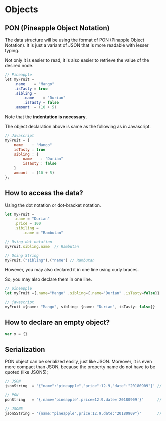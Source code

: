 # Objects
## PON (Pineapple Object Notation)
The data structure will be using the format of PON (Pinapple Object Notation). It is just a variant of JSON that is more readable with lesser typing.

Not only it is easier to read, it is also easier to retrieve the value of the desired node.

```java
// Pineapple 
let myFruit =
    .name    = "Mango" 
    .isTasty = true
    .sibling =
        .name    = "Durian"
        .isTasty = false
    .amount  = (10 + 5)
```
Note that the **indentation is necessary**.

The object declaration above is same as the following as in Javascript.
```js
// Javascript
myFruit = {
    name    : "Mango" 
    isTasty : true
    sibling : {
        name    : "Durian"
        isTasty : false
    }
    amount  : (10 + 5)
};
```

## How to access the data?
Using the dot notation or dot-bracket notation.
```js
let myFruit = 
    .name = "Durian"
    .price = 100
    .sibiling =
        .name = "Rambutan"

// Using dot notation
myFruit.sibling.name  // Rambutan

// Using String
myFruit.("sibling").("name") // Rambutan
```


However, you may also declared it in one line using curly braces.

So, you may also declare them in one line. 
```ts
// pineapple
let myFruit ={.name="Mango" .sibling={.name="Durian" .isTasty=false}}

// javascript
myFruit ={name: "Mango", sibling: {name: "Durian", isTasty: false}}
```


## How to declare an empty object?
```js
var x = {}
```
## Serialization
PON object can be serialized easily, just like JSON. Moreover, it is even more compact than JSON, because the property name do not have to be quoted (like JSON5);
```js
// JSON
jsonString  = '{"name":"pineapple","price":12.9,"date":"20180909"}' // 51 characters

// PON
ponString   = "{.name='pineapple'.price=12.9.date='20180909'}"      // 46 characters

// JSON5
json5String = '{name:"pineapple",price:12.9,date:"20180909"}'       // 45 characters
```